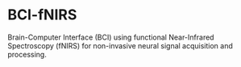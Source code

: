 # BCI-fNIRS
Brain-Computer Interface (BCI) using functional Near-Infrared Spectroscopy (fNIRS) for non-invasive neural signal acquisition and processing.

